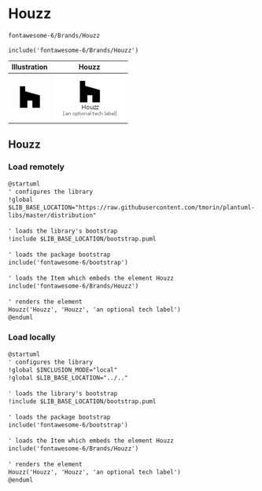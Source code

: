 # Houzz


```text
fontawesome-6/Brands/Houzz
```

```text
include('fontawesome-6/Brands/Houzz')
```



| Illustration | Houzz |
| :---: | :---: |
| ![illustration for Illustration](../../fontawesome-6/Brands/Houzz.png) | ![illustration for Houzz](../../fontawesome-6/Brands/Houzz.Local.png) |




## Houzz

### Load remotely
```plantuml
@startuml
' configures the library
!global $LIB_BASE_LOCATION="https://raw.githubusercontent.com/tmorin/plantuml-libs/master/distribution"

' loads the library's bootstrap
!include $LIB_BASE_LOCATION/bootstrap.puml

' loads the package bootstrap
include('fontawesome-6/bootstrap')

' loads the Item which embeds the element Houzz
include('fontawesome-6/Brands/Houzz')

' renders the element
Houzz('Houzz', 'Houzz', 'an optional tech label')
@enduml
```

### Load locally
```plantuml
@startuml
' configures the library
!global $INCLUSION_MODE="local"
!global $LIB_BASE_LOCATION="../.."

' loads the library's bootstrap
!include $LIB_BASE_LOCATION/bootstrap.puml

' loads the package bootstrap
include('fontawesome-6/bootstrap')

' loads the Item which embeds the element Houzz
include('fontawesome-6/Brands/Houzz')

' renders the element
Houzz('Houzz', 'Houzz', 'an optional tech label')
@enduml
```

